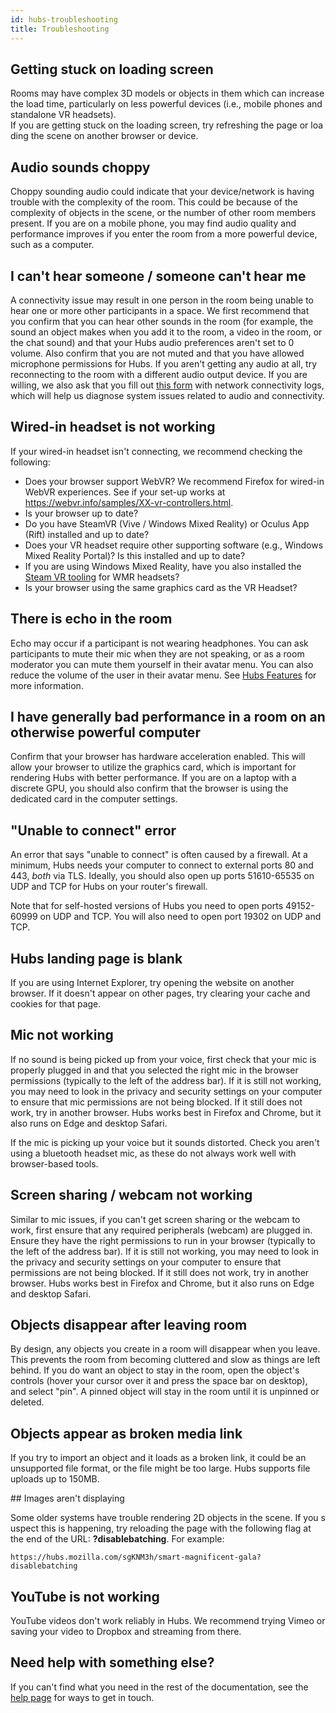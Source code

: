 ```yaml
---
id: hubs-troubleshooting
title: Troubleshooting
---
```


## Getting stuck on loading screen 

Rooms may have complex 3D models or objects in them which can increase the load time, particularly on less powerful devices (i.e., mobile phones and standalone VR headsets). If you are getting stuck on the loading screen, try refreshing the page or loading the scene on another browser or device. 

## Audio sounds choppy

Choppy sounding audio could indicate that your device/network is having trouble with the complexity of the room. This could be because of the complexity of objects in the scene, or the number of other room members present. If you are on a mobile phone, you may find audio quality and performance improves if you enter the room from a more powerful device, such as a computer. 

## I can't hear someone / someone can't hear me

A connectivity issue may result in one person in the room being unable to hear one or more other participants in a space. We first recommend that you confirm that you can hear other sounds in the room (for example, the sound an object makes when you add it to the room, a video in the room, or the chat sound) and that your Hubs audio preferences aren't set to 0 volume. Also confirm that you are not muted and that you have allowed microphone permissions for Hubs. If you aren't getting any audio at all, try reconnecting to the room with a different audio output device. If you are willing, we also ask that you fill out [this form](https://docs.google.com/forms/d/e/1FAIpQLSd_dw8uQN2VjxLcxXmXFzzaJVU8IWXuUAnRJd1kjoB_TohqsA/viewform) with network connectivity logs, which will help us diagnose system issues related to audio and connectivity.

## Wired-in headset is not working

If your wired-in headset isn't connecting, we recommend checking the following:

* Does your browser support WebVR? We recommend Firefox for wired-in WebVR experiences. See if your set-up works at https://webvr.info/samples/XX-vr-controllers.html.
* Is your browser up to date?
* Do you have SteamVR (Vive / Windows Mixed Reality) or Oculus App (Rift) installed and up to date?
* Does your VR headset require other supporting software (e.g., Windows Mixed Reality Portal)? Is this installed and up to date? 
* If you are using Windows Mixed Reality, have you also installed the [Steam VR tooling](https://store.steampowered.com/app/719950/Windows_Mixed_Reality_for_SteamVR/) for WMR headsets?
* Is your browser using the same graphics card as the VR Headset?

## There is echo in the room

Echo may occur if a participant is not wearing headphones. You can ask participants to mute their mic when they are not speaking, or as a room moderator you can mute them yourself in their avatar menu. You can also reduce the volume of the user in their avatar menu. See [Hubs Features](./hubs-features.html) for more information. 

## I have generally bad performance in a room on an otherwise powerful computer

Confirm that your browser has hardware acceleration enabled. This will allow your browser to utilize the graphics card, which is important for rendering Hubs with better performance. If you are on a laptop with a discrete GPU, you should also confirm that the browser is using the dedicated card in the computer settings.

## "Unable to connect" error

An error that says "unable to connect" is often caused by a firewall. At a minimum, Hubs needs your computer to connect to external ports 80 and 443, *both* via TLS. Ideally, you should also open up ports 51610-65535 on UDP and TCP for Hubs on your router's firewall.

Note that for self-hosted versions of Hubs you need to open ports 49152-60999 on UDP and TCP. You will also need to open port 19302 on UDP and TCP.


## Hubs landing page is blank

If you are using Internet Explorer, try opening the website on another browser. If it doesn't appear on other pages, try clearing your cache and cookies for that page. 

## Mic not working 

If no sound is being picked up from your voice, first check that your mic is properly plugged in and that you selected the right mic in the browser permissions (typically to the left of the address bar). If it is still not working, you may need to look in the privacy and security settings on your computer to ensure that mic permissions are not being blocked. If it still does not work, try in another browser. Hubs works best in Firefox and Chrome, but it also runs on Edge and desktop Safari.

If the mic is picking up your voice but it sounds distorted. Check you aren't using a bluetooth headset mic, as these do not always work well with browser-based tools. 

## Screen sharing / webcam not working

Similar to mic issues, if you can't get screen sharing or the webcam to work, first ensure that any required peripherals (webcam) are plugged in. Ensure they have the right permissions to run in your browser (typically to the left of the address bar). If it is still not working, you may need to look in the privacy and security settings on your computer to ensure that permissions are not being blocked. If it still does not work, try in another browser. Hubs works best in Firefox and Chrome, but it also runs on Edge and desktop Safari.

## Objects disappear after leaving room

By design, any objects you create in a room will disappear when you leave. This prevents the room from becoming cluttered and slow as things are left behind. If you do want an object to stay in the room, open the object's controls (hover your cursor over it and press the space bar on desktop), and select "pin". A pinned object will stay in the room until it is unpinned or deleted.

## Objects appear as broken media link

If you try to import an object and it loads as a broken link, it could be an unsupported file format, or the file might be too large. Hubs supports file uploads up to 150MB.

## Images aren't displaying 

Some older systems have trouble rendering 2D objects in the scene. If you suspect this is happening, try reloading the page with the following flag at the end of the URL: __?disablebatching__. For example:

    https://hubs.mozilla.com/sgKNM3h/smart-magnificent-gala?disablebatching

## YouTube is not working

YouTube videos don't work reliably in Hubs. We recommend trying Vimeo or saving your video to Dropbox and streaming from there.

## Need help with something else?

If you can't find what you need in the rest of the documentation, see the [help page](./help.html) for ways to get in touch.
